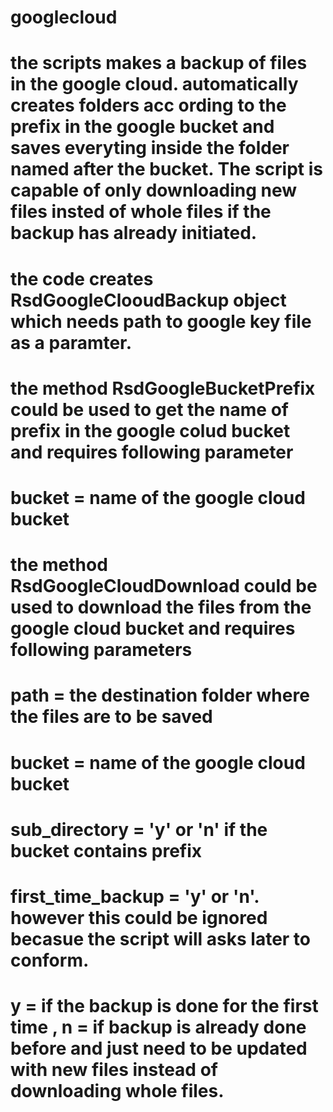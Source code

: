 # googlecloud
# the scripts makes a backup of files in the google cloud. automatically creates folders acc ording to the prefix in the google bucket and saves everyting inside the folder named after the bucket. The script is capable of only downloading new files insted of whole files if the backup has already initiated.

# the code creates RsdGoogleClooudBackup object which needs path to google key file as a paramter.

# the method RsdGoogleBucketPrefix could be used to get the name of prefix in the google colud bucket and requires following parameter
# bucket = name of the google cloud bucket
# the method RsdGoogleCloudDownload could be used to download the files from the google cloud bucket and requires following parameters
# path = the destination folder where the files are to be saved
# bucket = name of the google cloud bucket
# sub_directory = 'y' or 'n' if the bucket contains prefix
# first_time_backup = 'y' or 'n'. however this could be ignored becasue the script will asks later to conform.
# y = if the backup is done for the first time , n = if backup is already done before and just need to be updated with new files instead of downloading whole files.
